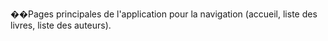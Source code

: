 ��P a g e s   p r i n c i p a l e s   d e   l ' a p p l i c a t i o n   p o u r   l a   n a v i g a t i o n   ( a c c u e i l ,   l i s t e   d e s   l i v r e s ,   l i s t e   d e s   a u t e u r s ) . 
 
 
